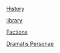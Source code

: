 [History](https://skroxiousdm.github.io/SkroxiousDM/RoS-CoS-RRL/Recap/Lore)

[library](https://skroxiousdm.github.io/SkroxiousDM/simple-quest/lore/library)

[Factions](https://skroxiousdm.github.io/SkroxiousDM/simple-quest/lore/journalentry.zdyubgmrks0epify/journalentry.zdyubgmrks0epify)

[Dramatis Personae](https://skroxiousdm.github.io/SkroxiousDM/simple-quest/lore/journalentry.cgswpn6ymjxd4y5s/journalentry.cgswpn6ymjxd4y5s)
